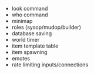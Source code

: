 - look <direction> command
- who command
- minimap
- roles (sysop/mudop/builder)
- database saving
- world timer
- item template table
- item spawning
- emotes
- rate limiting inputs/connections
